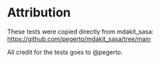 # Attribution

These tests were copied directly from mdakit_sasa: https://github.com/pegerto/mdakit_sasa/tree/main

All credit for the tests goes to @pegerto.
